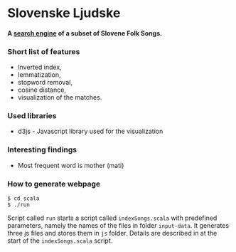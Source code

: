 Slovenske Ljudske
=================

#### A [search engine](http://gto76.github.io/sl-ljudske/index.html) of a subset of Slovene Folk Songs.

### Short list of features
* Inverted index,
* lemmatization,
* stopword removal,
* cosine distance,
* visualization of the matches.

### Used libraries
* d3js - Javascript library used for the visualization

### Interesting findings
* Most frequent word is mother (mati)

### How to generate webpage
```
$ cd scala
$ ./run
```
Script called `run` starts a script called `indexSongs.scala` with predefined parameters, namely the names of the files in folder `input-data`. It generates three js files and stores them in `js` folder. Details are described in at the start of the `indexSongs.scala` script.
